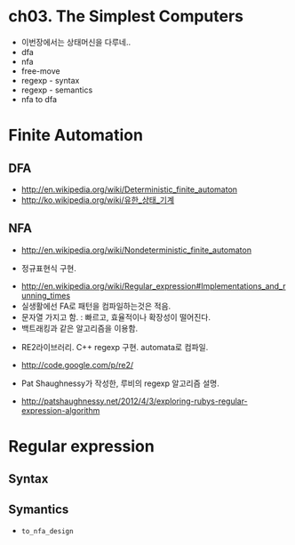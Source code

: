 ch03. The Simplest Computers
============================

* 이번장에서는 상태머신을 다루네..
* dfa
* nfa
* free-move
* regexp - syntax
* regexp - semantics
* nfa to dfa

# Finite Automation

## DFA
* http://en.wikipedia.org/wiki/Deterministic_finite_automaton
* http://ko.wikipedia.org/wiki/유한_상태_기계

## NFA
* http://en.wikipedia.org/wiki/Nondeterministic_finite_automaton


* 정규표현식 구현.
 - http://en.wikipedia.org/wiki/Regular_expression#Implementations_and_running_times
 - 실생활에선 FA로 패턴을 컴파일하는것은 적음.
 - 문자열 가지고 함. : 빠르고, 효율적이나 확장성이 떨어진다.
 - 백트래킹과 같은 알고리즘을 이용함.
*  RE2라이브러리. C++ regexp 구현. automata로 컴파일.
 - http://code.google.com/p/re2/
* Pat Shaughnessy가 작성한, 루비의 regexp 알고리즘 설명.
 - http://patshaughnessy.net/2012/4/3/exploring-rubys-regular-expression-algorithm

# Regular expression

## Syntax
## Symantics
* `to_nfa_design`
